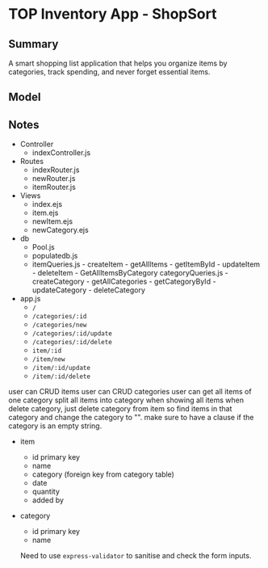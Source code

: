 # TOP Inventory App - ShopSort

## Summary

A smart shopping list application that helps you organize items by categories, track spending, and never forget essential items.

## Model

## Notes

- Controller
  - indexController.js
- Routes
  - indexRouter.js
  - newRouter.js
  - itemRouter.js
- Views
  - index.ejs
  - item.ejs
  - newItem.ejs
  - newCategory.ejs
- db
  - Pool.js
  - populatedb.js
  - itemQueries.js - createItem - getAllItems - getItemById - updateItem - deleteItem - GetAllItemsByCategory
    categoryQueries.js - createCategory - getAllCategories - getCategoryById - updateCategory - deleteCategory
- app.js
  - `/`
  - `/categories/:id`
  - `/categories/new`
  - `/categories/:id/update`
  - `/categories/:id/delete`
  - `item/:id`
  - `/item/new`
  - `/item/:id/update`
  - `/item/:id/delete`

user can CRUD items
user can CRUD categories
user can get all items of one category
split all items into category when showing all items
when delete category, just delete category from item so find items in that category and change the category to "". make sure to have a clause if the category is an empty string.

- item

  - id primary key
  - name
  - category (foreign key from category table)
  - date
  - quantity
  - added by

- category

  - id primary key
  - name

  Need to use `express-validator` to sanitise and check the form inputs.
